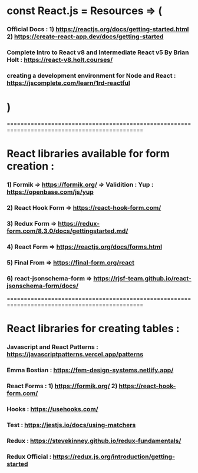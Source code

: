 # const React.js = Resources => (

### Official Docs : 1) https://reactjs.org/docs/getting-started.html 2) https://create-react-app.dev/docs/getting-started

### Complete Intro to React v8 and Intermediate React v5 By Brian Holt : https://react-v8.holt.courses/

### creating a development environment for Node and React : https://jscomplete.com/learn/1rd-reactful

# )

==============================================================================================

# React libraries available for form creation :

### 1) Formik => https://formik.org/  => Validition : Yup : https://openbase.com/js/yup

### 2) React Hook Form => https://react-hook-form.com/

### 3) Redux Form => https://redux-form.com/8.3.0/docs/gettingstarted.md/

### 4) React Form => https://reactjs.org/docs/forms.html

### 5) Final From => https://final-form.org/react

### 6) react-jsonschema-form => https://rjsf-team.github.io/react-jsonschema-form/docs/


==============================================================================================


# React libraries for creating tables :

### Javascript and React Patterns : https://javascriptpatterns.vercel.app/patterns

### Emma Bostian : https://fem-design-systems.netlify.app/ 

### React Forms : 1) https://formik.org/  2) https://react-hook-form.com/

### Hooks : https://usehooks.com/

### Test : https://jestjs.io/docs/using-matchers

### Redux : https://stevekinney.github.io/redux-fundamentals/

### Redux Official : https://redux.js.org/introduction/getting-started
    
